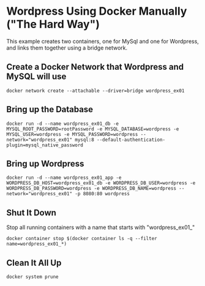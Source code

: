 # Wordpress Using Docker Manually ("The Hard Way")

This example creates two containers, one for MySql and one for Wordpress, and links them together using a bridge network.

## Create a Docker Network that Wordpress and MySQL will use

```shell
docker network create --attachable --driver=bridge wordpress_ex01
```

## Bring up the Database

```shell
docker run -d --name wordpress_ex01_db -e MYSQL_ROOT_PASSWORD=rootPassword -e MYSQL_DATABASE=wordpress -e MYSQL_USER=wordpress -e MYSQL_PASSWORD=wordpress --network="wordpress_ex01" mysql:8 --default-authentication-plugin=mysql_native_password
```

## Bring up Wordpress

```shell
docker run -d --name wordpress_ex01_app -e WORDPRESS_DB_HOST=wordpress_ex01_db -e WORDPRESS_DB_USER=wordpress -e WORDPRESS_DB_PASSWORD=wordpress -e WORDPRESS_DB_NAME=wordpress --network="wordpress_ex01" -p 8080:80 wordpress
```

## Shut It Down

Stop all running containers with a name that starts with "wordpress_ex01_"

```shell
docker container stop $(docker container ls -q --filter name=wordpress_ex01_*)
```

## Clean It All Up

```shell
docker system prune
```

